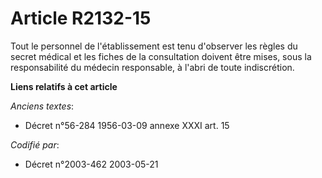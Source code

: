 # Article R2132-15

Tout le personnel de l'établissement est tenu d'observer les règles du secret médical et les fiches de la consultation
doivent être mises, sous la responsabilité du médecin responsable, à l'abri de toute indiscrétion.

**Liens relatifs à cet article**

_Anciens textes_:

  - Décret n°56-284 1956-03-09 annexe XXXI art. 15

_Codifié par_:

  - Décret n°2003-462 2003-05-21
